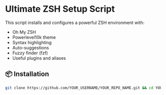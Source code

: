 # Ultimate ZSH Setup Script

This script installs and configures a powerful ZSH environment with:
- Oh My ZSH
- Powerlevel10k theme
- Syntax highlighting
- Auto-suggestions
- Fuzzy finder (fzf)
- Useful plugins and aliases

## 📦 Installation

```bash
git clone https://github.com/YOUR_USERNAME/YOUR_REPO_NAME.git && cd YOUR_REPO_NAME && chmod +x zshell.sh && ./zshell.sh -y
